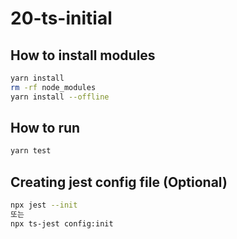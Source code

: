 # 20-ts-initial

## How to install modules

```bash
yarn install
rm -rf node_modules
yarn install --offline
```

## How to run

```bash
yarn test
```

## Creating jest config file (Optional)

```bash
npx jest --init
또는
npx ts-jest config:init
```
